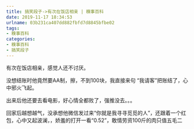 ```yaml
---
title: 搞笑段子->有次在饭店相亲 | 糗事百科
date: 2019-11-17 18:34:53
urlname: 03b231ca407dd882fbfd7d8845bfbe02
tags: 
- 糗事百科
categories:
- 糗事百科
- 搞笑段子
---
```

有次在饭店相亲，感觉人还不讨厌。

没想结账时他竟然要AA制，擦，不到100块，我直接来句 “我请客”把账结了，心中邪火飞起。

出来后他还要去看电影，好心情全都败了，强推没去。。。

回家后越想越气，没承想他微信发过来“你就是我寻寻觅觅的人”，还跟着一个红包，心中又起波澜，，娇羞的打开一看“0.52”，敢情劳资100斤的肉只值五毛二


